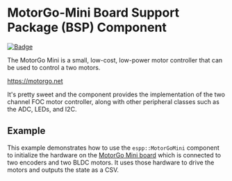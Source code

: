 # MotorGo-Mini Board Support Package (BSP) Component

[![Badge](https://components.espressif.com/components/espp/motorgo-mini/badge.svg)](https://components.espressif.com/components/espp/motorgo-mini)

The MotorGo Mini is a small, low-cost, low-power motor controller that can be
used to control a two motors.

https://motorgo.net

It's pretty sweet and the component provides the implementation of the two
channel FOC motor controller, along with other peripheral classes such as the
ADC, LEDs, and I2C.

## Example

This example demonstrates how to use the `espp::MotorGoMini` component to
initialize the hardware on the [MotorGo Mini board](https://motorgo.net) which
is connected to two encoders and two BLDC motors. It uses those hardware to
drive the motors and outputs the state as a CSV.

